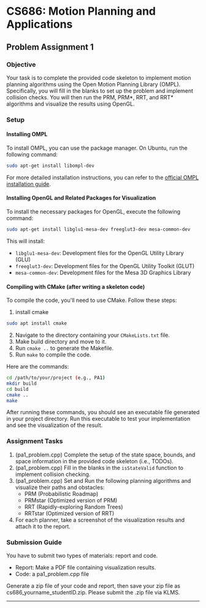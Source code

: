 
# CS686: Motion Planning and Applications
## Problem Assignment 1

### Objective

Your task is to complete the provided code skeleton to implement motion planning algorithms using the Open Motion Planning Library (OMPL). Specifically, you will fill in the blanks to set up the problem and implement collision checks. You will then run the PRM, PRM*, RRT, and RRT* algorithms and visualize the results using OpenGL.

### Setup

#### Installing OMPL

To install OMPL, you can use the package manager. On Ubuntu, run the following command:

```bash
sudo apt-get install libompl-dev
```

For more detailed installation instructions, you can refer to the [official OMPL installation guide](http://ompl.kavrakilab.org/installation.html).

#### Installing OpenGL and Related Packages for Visualization

To install the necessary packages for OpenGL, execute the following command:

```bash
sudo apt-get install libglu1-mesa-dev freeglut3-dev mesa-common-dev
```

This will install:

- `libglu1-mesa-dev`: Development files for the OpenGL Utility Library (GLU)
- `freeglut3-dev`: Development files for the OpenGL Utility Toolkit (GLUT)
- `mesa-common-dev`: Development files for the Mesa 3D Graphics Library

#### Compiling with CMake (after writing a skeleton code) 

To compile the code, you'll need to use CMake. Follow these steps:

1. install cmake
```bash
sudo apt install cmake
```
2. Navigate to the directory containing your `CMakeLists.txt` file.
3. Make build directory and move to it.
4. Run `cmake ..` to generate the Makefile.
5. Run `make` to compile the code.

Here are the commands:
```bash
cd /path/to/your/project (e.g., PA1)
mkdir build
cd build
cmake ..
make
```

After running these commands, you should see an executable file generated in your project directory. 
Run this executable to test your implementation and see the visualization of the result.

### Assignment Tasks
1. (pa1_problem.cpp) Complete the setup of the state space, bounds, and space information in the provided code skeleton (i.e., TODOs).
2. (pa1_problem.cpp) Fill in the blanks in the `isStateValid` function to implement collision checking.
3. (pa1_problem.cpp) Set and Run the following planning algorithms and visualize their paths and obstacles:
    - PRM (Probabilistic Roadmap)
    - PRMstar (Optimized version of PRM)
    - RRT (Rapidly-exploring Random Trees)
    - RRTstar (Optimized version of RRT)
4. For each planner, take a screenshot of the visualization results and attach it to the report.

### Submission Guide
You have to submit two types of materials: report and code.
- Report: Make a PDF file containing visualization results.
- Code: a pa1_problem.cpp file

Generate a zip file of your code and report, then save your zip file as cs686_yourname_studentID.zip.
Please submit the .zip file via KLMS.

---

